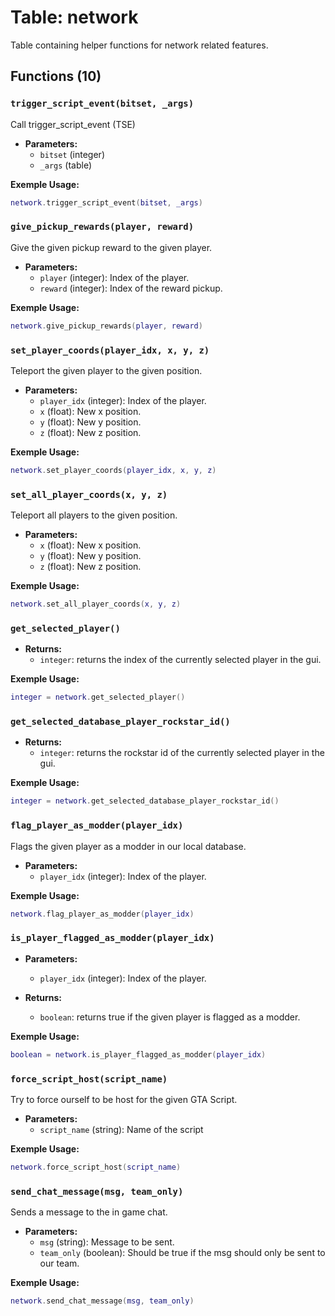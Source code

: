 # Table: network

Table containing helper functions for network related features.

## Functions (10)

### `trigger_script_event(bitset, _args)`

Call trigger_script_event (TSE)

- **Parameters:**
  - `bitset` (integer)
  - `_args` (table)

**Exemple Usage:**
```lua
network.trigger_script_event(bitset, _args)
```

### `give_pickup_rewards(player, reward)`

Give the given pickup reward to the given player.

- **Parameters:**
  - `player` (integer): Index of the player.
  - `reward` (integer): Index of the reward pickup.

**Exemple Usage:**
```lua
network.give_pickup_rewards(player, reward)
```

### `set_player_coords(player_idx, x, y, z)`

Teleport the given player to the given position.

- **Parameters:**
  - `player_idx` (integer): Index of the player.
  - `x` (float): New x position.
  - `y` (float): New y position.
  - `z` (float): New z position.

**Exemple Usage:**
```lua
network.set_player_coords(player_idx, x, y, z)
```

### `set_all_player_coords(x, y, z)`

Teleport all players to the given position.

- **Parameters:**
  - `x` (float): New x position.
  - `y` (float): New y position.
  - `z` (float): New z position.

**Exemple Usage:**
```lua
network.set_all_player_coords(x, y, z)
```

### `get_selected_player()`

- **Returns:**
  - `integer`: returns the index of the currently selected player in the gui.

**Exemple Usage:**
```lua
integer = network.get_selected_player()
```

### `get_selected_database_player_rockstar_id()`

- **Returns:**
  - `integer`: returns the rockstar id of the currently selected player in the gui.

**Exemple Usage:**
```lua
integer = network.get_selected_database_player_rockstar_id()
```

### `flag_player_as_modder(player_idx)`

Flags the given player as a modder in our local database.

- **Parameters:**
  - `player_idx` (integer): Index of the player.

**Exemple Usage:**
```lua
network.flag_player_as_modder(player_idx)
```

### `is_player_flagged_as_modder(player_idx)`

- **Parameters:**
  - `player_idx` (integer): Index of the player.

- **Returns:**
  - `boolean`: returns true if the given player is flagged as a modder.

**Exemple Usage:**
```lua
boolean = network.is_player_flagged_as_modder(player_idx)
```

### `force_script_host(script_name)`

Try to force ourself to be host for the given GTA Script.

- **Parameters:**
  - `script_name` (string): Name of the script

**Exemple Usage:**
```lua
network.force_script_host(script_name)
```

### `send_chat_message(msg, team_only)`

Sends a message to the in game chat.

- **Parameters:**
  - `msg` (string): Message to be sent.
  - `team_only` (boolean): Should be true if the msg should only be sent to our team.

**Exemple Usage:**
```lua
network.send_chat_message(msg, team_only)
```



